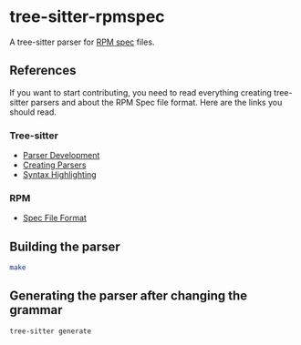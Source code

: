 tree-sitter-rpmspec
===================

A tree-sitter parser for [RPM spec](https://rpm.org) files.

## References

If you want to start contributing, you need to read everything creating
tree-sitter parsers and about the RPM Spec file format. Here are the links you
should read.

### Tree-sitter

* [Parser Development](https://github.com/nvim-treesitter/nvim-treesitter/wiki/Parser-Development)
* [Creating Parsers](https://tree-sitter.github.io/tree-sitter/creating-parsers)
* [Syntax Highlighting](https://tree-sitter.github.io/tree-sitter/syntax-highlighting)

### RPM

* [Spec File Format](https://rpm-software-management.github.io/rpm/manual/spec.html)

## Building the parser

```sh
make
```
## Generating the parser after changing the grammar

```sh
tree-sitter generate
```
